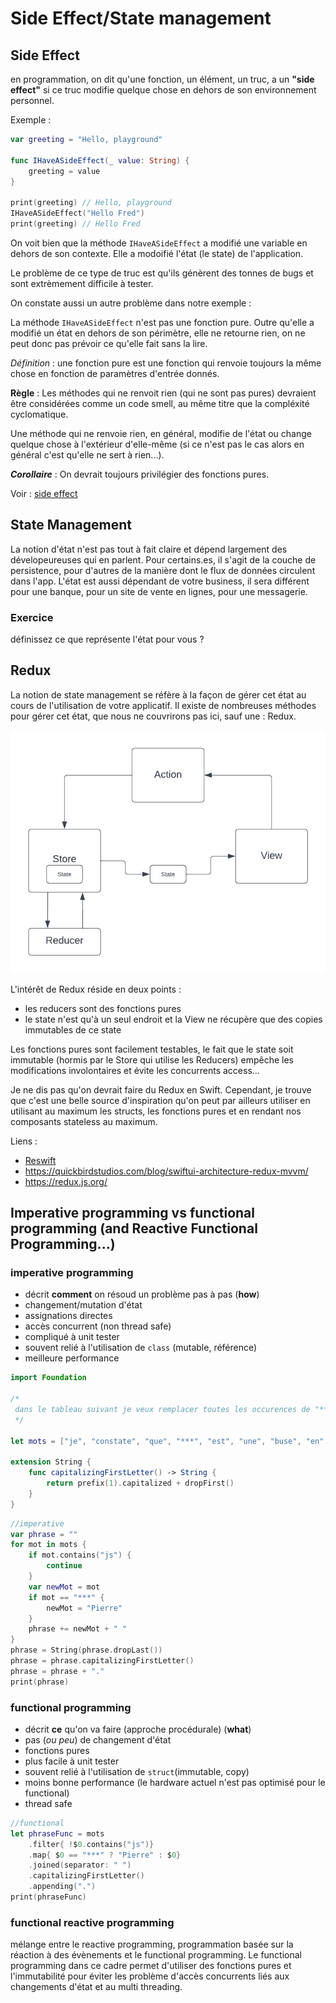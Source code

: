# Side Effect/State management

## Side Effect

en programmation, on dit qu'une fonction, un élément, un truc, a un **"side effect"** si ce truc modifie quelque chose en dehors de son environnement personnel.

Exemple :

```swift
var greeting = "Hello, playground"

func IHaveASideEffect(_ value: String) {
    greeting = value
}

print(greeting) // Hello, playground
IHaveASideEffect("Hello Fred")
print(greeting) // Hello Fred
```

On voit bien que la méthode `IHaveASideEffect` a modifié une variable en dehors de son contexte. Elle a modoifié l'état (le state) de l'application.

Le problème de ce type de truc est qu'ils génèrent des tonnes de bugs et sont extrèmement difficile à tester.

On constate aussi un autre problème dans notre exemple :

La méthode `IHaveASideEffect` n'est pas une fonction pure. Outre qu'elle a modifié un état en dehors de son périmètre, elle ne retourne rien, on ne peut donc pas prévoir ce qu'elle fait sans la lire.

*Définition* : une fonction pure est une fonction qui renvoie toujours la même chose en fonction de paramètres d'entrée donnés.

**Règle** : Les méthodes qui ne renvoit rien (qui ne sont pas pures) devraient être considérées comme un code smell, au même titre que la compléxité cyclomatique. 

Une méthode qui ne renvoie rien, en général, modifie de l'état ou change quelque chose à l'extérieur d'elle-même (si ce n'est pas le cas alors en général c'est qu'elle ne sert à rien...).

***Corollaire*** : On devrait toujours privilégier des fonctions pures.

Voir : [side effect](https://en.wikipedia.org/wiki/Side_effect_(computer_science))

## State Management

La notion d'état n'est pas tout à fait claire et dépend largement des dévelopeureuses qui en parlent. Pour certains.es, il s'agit de la couche de persistence, pour d'autres de la manière dont le flux de données circulent dans l'app. L'état est aussi dépendant de votre business, il sera différent pour une banque, pour un site de vente en lignes, pour une messagerie.

### Exercice

définissez ce que représente l'état pour vous ?


## Redux 

La notion de state management se réfère à la façon de gérer cet état au cours de l'utilisation de votre applicatif. Il existe de nombreuses méthodes pour gérer cet état, que nous ne couvrirons pas ici, sauf une : Redux.

![Dépendance](images/state/redux.png)

L'intérêt de Redux réside en deux points :
- les reducers sont des fonctions pures
- le state n'est qu'à un seul endroit et la View ne récupère que des copies immutables de ce state

Les fonctions pures sont facilement testables, le fait que le state soit immutable (hormis par le Store qui utilise les Reducers) empêche les modifications involontaires et évite les concurrents access...

Je ne dis pas qu'on devrait faire du Redux en Swift. Cependant, je trouve que c'est une belle source d'inspiration qu'on peut par ailleurs utiliser en utilisant au maximum les structs, les fonctions pures et en rendant nos composants stateless au maximum.


Liens :
- [Reswift](https://github.com/ReSwift/ReSwift#about-reswift)
- https://quickbirdstudios.com/blog/swiftui-architecture-redux-mvvm/
- https://redux.js.org/

## Imperative programming vs functional programming (and Reactive Functional Programming...)

### imperative programming
- décrit **comment** on résoud un problème pas à pas (**how**)
- changement/mutation d'état
- assignations directes
- accès concurrent (non thread safe)
- compliqué à unit tester
- souvent relié à l'utilisation de `class` (mutable, référence)
- meilleure performance

```swift
import Foundation

/*
 dans le tableau suivant je veux remplacer toutes les occurences de "***" par "Pierre", retirer tous les termes qui contiennent "js", puis former une phrase avec des espaces entre les mots, un point à la fin et une majuscule
 */

let mots = ["je", "constate", "que", "***", "est", "une", "buse", "en", "js", "programmation"]

extension String {
    func capitalizingFirstLetter() -> String {
        return prefix(1).capitalized + dropFirst()
    }
}
```

```swift
//imperative
var phrase = ""
for mot in mots {
    if mot.contains("js") {
        continue
    }
    var newMot = mot
    if mot == "***" {
        newMot = "Pierre"
    }
    phrase += newMot + " "
}
phrase = String(phrase.dropLast())
phrase = phrase.capitalizingFirstLetter()
phrase = phrase + "."
print(phrase)
```

### functional programming
- décrit **ce** qu'on va faire (approche procédurale) (**what**)
- pas (*ou peu*) de changement d'état
- fonctions pures
- plus facile à unit tester
- souvent relié à l'utilisation de `struct`(immutable, copy)
- moins bonne performance (le hardware actuel n'est pas optimisé pour le functional)
- thread safe

```swift
//functional
let phraseFunc = mots
    .filter{ !$0.contains("js")}
    .map{ $0 == "***" ? "Pierre" : $0}
    .joined(separator: " ")
    .capitalizingFirstLetter()
    .appending(".")
print(phraseFunc)
```

### functional reactive programming
mélange entre le reactive programming, programmation basée sur la réaction à des évènements et le functional programming.
Le functional programming dans ce cadre permet d'utiliser des fonctions pures et l'immutabilité pour éviter les problème d'accès concurrents liés aux changements d'état et au multi threading.


